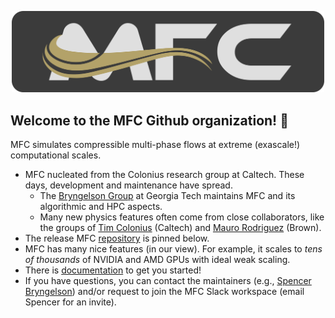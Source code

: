 <p align="center">
  <img src="profile/banner.png" alt="MFC Banner" width="500"/></center>
</p>

## Welcome to the MFC Github organization! 👋

MFC simulates compressible multi-phase flows at extreme (exascale!) computational scales.
* MFC nucleated from the Colonius research group at Caltech.
These days, development and maintenance have spread. 
  * The  <a href="https://comp-physics.group">Bryngelson Group</a> at Georgia Tech maintains MFC and its algorithmic and HPC aspects.
  * Many new physics features often come from close collaborators, like the groups of <a href="https://colonius.caltech.edu/">Tim Colonius</a> (Caltech) and <a href="https://vivo.brown.edu/display/mrodri97">Mauro Rodriguez</a> (Brown).
* The release MFC [repository](https://github.com/MFlowCode/MFC) is pinned below.
* MFC has many nice features (in our view). For example, it scales to _tens of thousands_ of NVIDIA and AMD GPUs with ideal weak scaling.
* There is [documentation](https://mflowcode.github.io/) to get you started!
* If you have questions, you can contact the maintainers (e.g., [Spencer Bryngelson](mailto:shb@gatech.edu)) and/or request to join the MFC Slack workspace (email Spencer for an invite).
